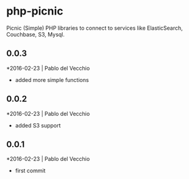 # php-picnic

Picnic (Simple) PHP libraries to connect to services like ElasticSearch, Couchbase, S3, Mysql.


## 0.0.3
*2016-02-23 | Pablo del Vecchio

- added more simple functions

## 0.0.2
*2016-02-23 | Pablo del Vecchio

- added S3 support

## 0.0.1
*2016-02-23 | Pablo del Vecchio

- first commit
